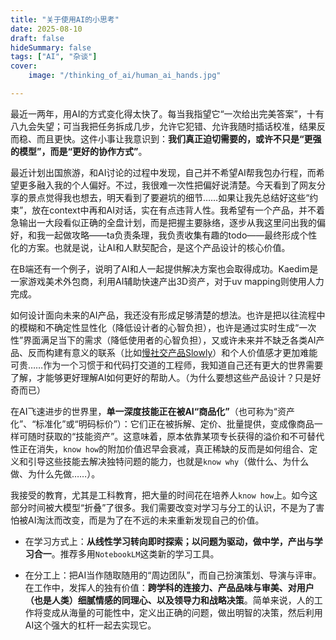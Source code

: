 ```yaml
---
title: "关于使用AI的小思考"
date: 2025-08-10
draft: false
hideSummary: false
tags: ["AI", "杂谈"]
cover: 
    image: "/thinking_of_ai/human_ai_hands.jpg"

---
```



最近一两年，用AI的方式变化得太快了。每当我指望它“一次给出完美答案”，十有八九会失望；可当我把任务拆成几步，允许它犯错、允许我随时插话校准，结果反而稳、而且更快。这件小事让我意识到：**我们真正迫切需要的，或许不只是“更强的模型”，而是“更好的协作方式”**。

最近计划出国旅游，和AI讨论的过程中发现，自己并不希望AI帮我包办行程，而希望更多融入我的个人偏好。不过，我很难一次性把偏好说清楚。今天看到了网友分享的景点觉得我也想去，明天看到了要避坑的细节……如果让我先总结好这些“约束”，放在context中再和AI对话，实在有点违背人性。我希望有一个产品，并不着急输出一大段看似正确的全盘计划，而是把握主要脉络，逐步从我这里问出我的偏好，和我一起做攻略——ta负责条理，我负责收集有趣的todo——最终形成个性化的方案。也就是说，让AI和人默契配合，是这个产品设计的核心价值。


在B端还有一个例子，说明了AI和人一起提供解决方案也会取得成功。Kaedim是一家游戏美术外包商，利用AI辅助快速产出3D资产，对于uv mapping则使用人力完成。


如何设计面向未来的AI产品，我还没有形成足够清楚的想法。也许是把以往流程中的模糊和不确定性显性化（降低设计者的心智负担），也许是通过实时生成“一次性”界面满足当下的需求（降低使用者的心智负担），又或许未来并不缺乏各类AI产品、反而构建有意义的联系（比如[慢社交产品Slowly](https://mp.weixin.qq.com/s/HMC6tjPm7wrpBxoKMHsTfw)）和个人价值感才更加难能可贵……作为一个习惯于和代码打交道的工程师，我知道自己还有更大的世界需要了解，才能够更好理解AI如何更好的帮助人。（为什么要想这些产品设计？只是好奇而已）


在AI飞速进步的世界里，**单一深度技能正在被AI“商品化”**（也可称为“资产化”、“标准化”或“明码标价”）：它们正在被拆解、定价、批量提供，变成像商品一样可随时获取的“技能资产”。这意味着，原本依靠某项专长获得的溢价和不可替代性正在消失，`know how`的附加价值迟早会衰减，真正稀缺的反而是如何组合、定义和引导这些技能去解决独特问题的能力，也就是`know why`（做什么、为什么做、为什么先做……）。

我接受的教育，尤其是工科教育，把大量的时间花在培养人`know how`上。如今这部分时间被大模型“折叠”了很多。我们需要改变对学习与分工的认识，不是为了害怕被AI淘汰而改变，而是为了在不远的未来重新发现自己的价值。

- 在学习方式上：**从线性学习转向即时探索；以问题为驱动，做中学，产出与学习合一**。推荐多用`NotebookLM`这类新的学习工具。

- 在分工上：把AI当作随取随用的“周边团队”，而自己扮演策划、导演与评审。在工作中，发挥人的独有价值：**跨学科的连接力、产品品味与审美、对用户（也是人类）细腻情感的同理心、以及领导力和战略决策**。简单来说，人的工作将变成从海量的可能性中，定义出正确的问题，做出明智的决策，然后利用AI这个强大的杠杆一起去实现它。
